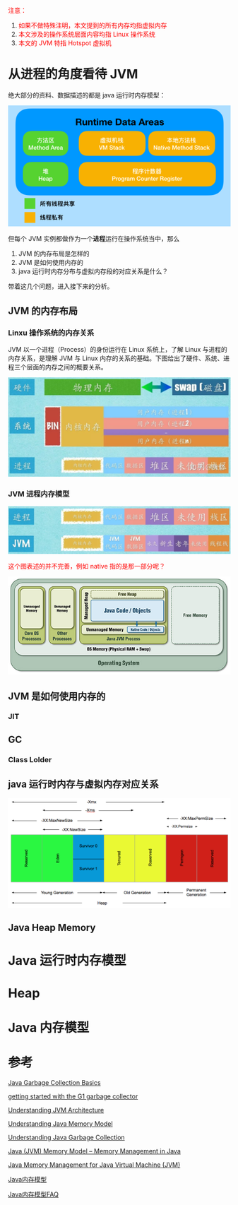 <font color = red>注意：</font>

1. <font color = red>如果不做特殊注明，本文提到的所有内存均指虚拟内存</font>
2. <font color = red>本文涉及的操作系统层面内容均指 Linux 操作系统</font>
3. <font color = red>本文的 JVM 特指 Hotspot 虚拟机</font>

# 

# 从进程的角度看待 JVM

绝大部分的资料、数据描述的都是 java 运行时内存模型：

![JVM Memory Layout](images/jvm-memory-layout.png)



但每个 JVM 实例都做作为一个**进程**运行在操作系统当中，那么

1. JVM 的内存布局是怎样的
2. JVM 是如何使用内存的
3. java 运行时内存分布与虚拟内存段的对应关系是什么？

带着这几个问题，进入接下来的分析。



## JVM 的内存布局

### Linxu 操作系统的内存关系

JVM 以一个进程（Process）的身份运行在 Linux 系统上，了解 Linux 与进程的内存关系，是理解 JVM 与 Linux 内存的关系的基础。下图给出了硬件、系统、进程三个层面的内存之间的概要关系。

<img src="images/v2-35975bbc1a19d7713923dc7f02b4e6db_1440w.jpg" alt="img" style="zoom:70%;" />



### JVM 进程内存模型



<img src="images/16a8843ff48e474f.png" alt="img" style="zoom:80%;" />

<font color = red>这个图表述的并不完善，例如 native 指的是那一部分呢？</font>

![img](images/02-javaheap720x318.jpg)



## JVM 是如何使用内存的

### JIT

## GC

### Class Lolder



## java 运行时内存与虚拟内存对应关系





![screen-shot-2556-01-03-at-11-57-08-pm](images/screen-shot-2556-01-03-at-11-57-08-pm.png)

## Java Heap Memory



# Java 运行时内存模型

# Heap



# Java 内存模型



# 参考

[Java Garbage Collection Basics](https://www.oracle.com/webfolder/technetwork/tutorials/obe/java/gc01/index.html)

[getting started with the G1 garbage collector](http://yuweijun.github.io/blog/java/2017/09/21/getting-started-with-the-G1-garbage-collector.html)

[Understanding JVM Architecture](https://medium.com/platform-engineer/understanding-jvm-architecture-22c0ddf09722)

[Understanding Java Memory Model](https://medium.com/platform-engineer/understanding-java-memory-model-1d0863f6d973)

[Understanding Java Garbage Collection](https://medium.com/platform-engineer/understanding-java-garbage-collection-54fc9230659a)

[Java (JVM) Memory Model – Memory Management in Java](https://www.journaldev.com/2856/java-jvm-memory-model-memory-management-in-java)

[Java Memory Management for Java Virtual Machine (JVM)](https://betsol.com/java-memory-management-for-java-virtual-machine-jvm/)

[Java内存模型](http://ifeve.com/java-memory-model-6/)

[Java内存模型FAQ](http://ifeve.com/jmm-faq/)